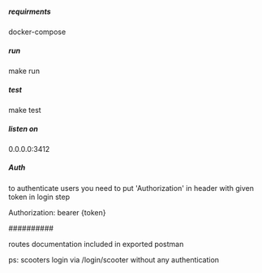 ##### requirments
docker-compose

##### run
make run

##### test
make test

##### listen on
0.0.0.0:3412

##### Auth
to authenticate users you need to put 'Authorization' in header with given token in login step

Authorization: bearer {token}

##########

routes documentation included in exported postman

ps: scooters login via /login/scooter without any authentication
